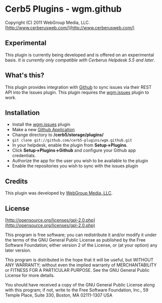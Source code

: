 Cerb5 Plugins - wgm.github
===========================================
Copyright (C) 2011 WebGroup Media, LLC.  
[http://www.cerberusweb.com/](http://www.cerberusweb.com/)  

Experimental
------------
This plugin is currently being developed and is offered on an experimental basis.  _It is currently only compatible with Cerberus Helpdesk 5.5 and later_.

What's this?
------------
This plugin provides integration with [Github](http://www.github.com/) to sync issues via their REST API into the Issues plugin. This plugin requires the [wgm.issues](http://www.github.com/cerb5-plugins/wgm.issues) plugin to work.

Installation
------------
* Install the [wgm.issues](http://www.github.com/cerb5-plugins/wgm.issues) plugin
* Make a new [Github Application](https://github.com/account/applications/new)
* Change directory to **/cerb5/storage/plugins/**
* `git clone git://github.com/cerb5-plugins/wgm.github.git`
* In your helpdesk, enable the plugin from **Setup->Plugins**.
* Click **Setup->Plugins->Github** and configure your Github app credentials.
* Authorize the app for the user you wish to be available to the plugin
* Enable the repositories you wish to sync with the issues plugin

Credits
-------
This plugin was developed by [WebGroup Media, LLC](http://www.cerberusweb.com/).

License
-------

[http://opensource.org/licenses/gpl-2.0.php](http://opensource.org/licenses/gpl-2.0.php)  

This program is free software; you can redistribute it and/or modify it under the terms of the GNU General Public License as published by the Free Software Foundation; either version 2 of the License, or (at your option) any later version.

This program is distributed in the hope that it will be useful, but WITHOUT ANY WARRANTY; without even the implied warranty of MERCHANTABILITY or FITNESS FOR A PARTICULAR PURPOSE. See the GNU General Public License for more details.

You should have received a copy of the GNU General Public License along with this program; if not, write to the Free Software Foundation, Inc., 59 Temple Place, Suite 330, Boston, MA 02111-1307 USA
